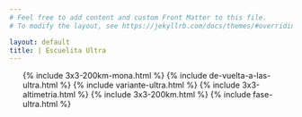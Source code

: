 ```yaml
---
# Feel free to add content and custom Front Matter to this file.
# To modify the layout, see https://jekyllrb.com/docs/themes/#overriding-theme-defaults

layout: default
title: | Escuelita Ultra
---
```


<ul class="post-list">
  {% include 3x3-200km-mona.html %}
  {% include de-vuelta-a-las-ultra.html %}
  {% include variante-ultra.html %}
  {% include 3x3-altimetria.html %}
  {% include 3x3-200km.html %}
  {% include fase-ultra.html %}
</ul>

<script type="text/javascript">
  let tableVarianteUltra = document.getElementById('variante-ultra-table');
  let btnVarianteUltra = document.getElementById('show-variante-ultra-table');

  let tableFaseUltra = document.getElementById('fase-ultra-table');
  let btnFaseUltra = document.getElementById('show-fase-ultra-table');

  let table200km3x3 = document.getElementById('200km3x3-table');
  let btn200km3x3 = document.getElementById('show-200km3x3-table');

  function toggleUltraTable(btn, table) {
    if (btn == null || table == null)
      return;

    btn.addEventListener('click', function(event) {
      console.log("clicked", btn)
      table.style.display = '';
      btn.style.display = 'none';
      event.preventDefault();
    });
  }

  toggleUltraTable(btn200km3x3, table200km3x3);
  toggleUltraTable(btnFaseUltra, tableFaseUltra);
  toggleUltraTable(btnVarianteUltra, tableVarianteUltra);
</script>